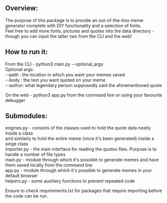 Overview:  
---------  

The purpose of this package is to provide an out-of-the-box meme generator complete with DIY functionality and a selection of fonts.  
Feel free to add more fonts, pictures and quotes into the data directory - though you can input the latter two from the CLI and the web!  

How to run it:  
--------------  

From the CLI - python3 main.py --optional_args  
    Optional args:  
    --path  : the location in which you want your memes saved  
    --body  : the text you want quoted on your meme  
    --author: what legendary person supposedly said the aforementioned quote  

On the web - python3 app.py from the command line or using your favourite debugger  

Submodules:  
-----------  

engines.py  - consists of the classes used to hold the quote data neatly inside a class  
              and similarly to hold the entire meme (once it's been generated) inside a singe class  
importer.py - the main interface for reading the quotes files. Purpose is to handle a number of file types  
main.py     - module through which it's possible to generate memes and have them saved locally from the command line  
app.py      - module through which it's possible to generate memes in your default browser  
helpers.py  - some auxiliary functions to prevent repeated code  

Ensure to check requirements.txt for packages that require importing before the code can be run.  